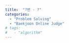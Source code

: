 ```yaml
---
title:  "?번 - ?"
categories:
  - "Problem Solving"
  - "Baekjoon Online Judge"
# tags:
#   - "algorithm"
---
```

